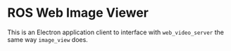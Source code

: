# ROS Web Image Viewer

This is an Electron application client to interface with `web_video_server` the
same way `image_view` does.
